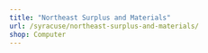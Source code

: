 ```yaml
---
title: "Northeast Surplus and Materials"
url: /syracuse/northeast-surplus-and-materials/
shop: Computer
---
```

